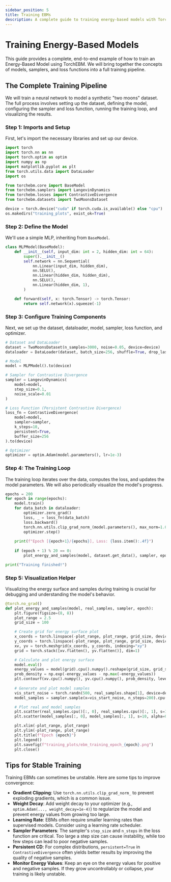 ```yaml
---
sidebar_position: 5
title: Training EBMs
description: A complete guide to training energy-based models with TorchEBM.
---
```


# Training Energy-Based Models

This guide provides a complete, end-to-end example of how to train an Energy-Based Model using TorchEBM. We will bring together the concepts of models, samplers, and loss functions into a full training pipeline.

## The Complete Training Pipeline

We will train a neural network to model a synthetic "two moons" dataset. The full process involves setting up the dataset, defining the model, configuring the sampler and loss function, running the training loop, and visualizing the results.

### Step 1: Imports and Setup

First, let's import the necessary libraries and set up our device.

```python
import torch
import torch.nn as nn
import torch.optim as optim
import numpy as np
import matplotlib.pyplot as plt
from torch.utils.data import DataLoader
import os

from torchebm.core import BaseModel
from torchebm.samplers import LangevinDynamics
from torchebm.losses import ContrastiveDivergence
from torchebm.datasets import TwoMoonsDataset

device = torch.device("cuda" if torch.cuda.is_available() else "cpu")
os.makedirs("training_plots", exist_ok=True)
```

### Step 2: Define the Model

We'll use a simple MLP, inheriting from `BaseModel`.

```python
class MLPModel(BaseModel):
    def __init__(self, input_dim: int = 2, hidden_dim: int = 64):
        super().__init__()
        self.network = nn.Sequential(
            nn.Linear(input_dim, hidden_dim),
            nn.SELU(),
            nn.Linear(hidden_dim, hidden_dim),
            nn.SELU(),
            nn.Linear(hidden_dim, 1),
        )

    def forward(self, x: torch.Tensor) -> torch.Tensor:
        return self.network(x).squeeze(-1)
```

### Step 3: Configure Training Components

Next, we set up the dataset, dataloader, model, sampler, loss function, and optimizer.

```python
# Dataset and DataLoader
dataset = TwoMoonsDataset(n_samples=3000, noise=0.05, device=device)
dataloader = DataLoader(dataset, batch_size=256, shuffle=True, drop_last=True)

# Model
model = MLPModel().to(device)

# Sampler for Contrastive Divergence
sampler = LangevinDynamics(
    model=model,
    step_size=0.1,
    noise_scale=0.01
)

# Loss Function (Persistent Contrastive Divergence)
loss_fn = ContrastiveDivergence(
    model=model,
    sampler=sampler,
    k_steps=10,
    persistent=True,
    buffer_size=256
).to(device)

# Optimizer
optimizer = optim.Adam(model.parameters(), lr=1e-3)
```

### Step 4: The Training Loop

The training loop iterates over the data, computes the loss, and updates the model parameters. We will also periodically visualize the model's progress.

```python
epochs = 200
for epoch in range(epochs):
    model.train()
    for data_batch in dataloader:
        optimizer.zero_grad()
        loss, _ = loss_fn(data_batch)
        loss.backward()
        torch.nn.utils.clip_grad_norm_(model.parameters(), max_norm=1.0)
        optimizer.step()
    
    print(f"Epoch [{epoch+1}/{epochs}], Loss: {loss.item():.4f}")
    
    if (epoch + 1) % 20 == 0:
        plot_energy_and_samples(model, dataset.get_data(), sampler, epoch + 1)

print("Training finished!")
```

### Step 5: Visualization Helper

Visualizing the energy surface and samples during training is crucial for debugging and understanding the model's behavior.

```python
@torch.no_grad()
def plot_energy_and_samples(model, real_samples, sampler, epoch):
    plt.figure(figsize=(8, 8))
    plot_range = 2.5
    grid_size = 100

    # Create grid for energy surface plot
    x_coords = torch.linspace(-plot_range, plot_range, grid_size, device=device)
    y_coords = torch.linspace(-plot_range, plot_range, grid_size, device=device)
    xv, yv = torch.meshgrid(x_coords, y_coords, indexing="xy")
    grid = torch.stack([xv.flatten(), yv.flatten()], dim=1)

    # Calculate and plot energy surface
    model.eval()
    energy_values = model(grid).cpu().numpy().reshape(grid_size, grid_size)
    prob_density = np.exp(-energy_values - np.max(-energy_values))
    plt.contourf(xv.cpu().numpy(), yv.cpu().numpy(), prob_density, levels=50, cmap="viridis")
    
    # Generate and plot model samples
    vis_start_noise = torch.randn(500, real_samples.shape[1], device=device)
    model_samples = sampler.sample(x=vis_start_noise, n_steps=200).cpu().numpy()

    # Plot real and model samples
    plt.scatter(real_samples.cpu()[:, 0], real_samples.cpu()[:, 1], s=10, alpha=0.5, label="Real Data", c="white", edgecolors="k")
    plt.scatter(model_samples[:, 0], model_samples[:, 1], s=10, alpha=0.5, label="Model Samples", c="red", edgecolors="darkred")

    plt.xlim(-plot_range, plot_range)
    plt.ylim(-plot_range, plot_range)
    plt.title(f"Epoch {epoch}")
    plt.legend()
    plt.savefig(f"training_plots/ebm_training_epoch_{epoch}.png")
    plt.close()
```

## Tips for Stable Training

Training EBMs can sometimes be unstable. Here are some tips to improve convergence:

-   **Gradient Clipping**: Use `torch.nn.utils.clip_grad_norm_` to prevent exploding gradients, which is a common issue.
-   **Weight Decay**: Add weight decay to your optimizer (e.g., `optim.Adam(..., weight_decay=1e-4)`) to regularize the model and prevent energy values from growing too large.
-   **Learning Rate**: EBMs often require smaller learning rates than supervised models. Consider using a learning rate scheduler.
-   **Sampler Parameters**: The sampler's `step_size` and `n_steps` in the loss function are critical. Too large a step size can cause instability, while too few steps can lead to poor negative samples.
-   **Persistent CD**: For complex distributions, `persistent=True` in `ContrastiveDivergence` often yields better results by improving the quality of negative samples.
-   **Monitor Energy Values**: Keep an eye on the energy values for positive and negative samples. If they grow uncontrollably or collapse, your training is likely unstable. 